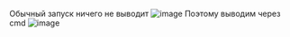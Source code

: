 Обычный запуск ничего не выводит
![image](https://user-images.githubusercontent.com/20105337/193462107-726940ec-7ba1-41df-969a-69db17e79908.png)
Поэтому выводим через cmd
![image](https://user-images.githubusercontent.com/20105337/193462123-84a7affb-2602-484b-955e-f55abc73c055.png)
